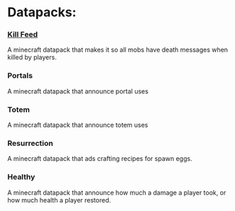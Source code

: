# Datapacks:
### [Kill Feed](https://minecraft.curseforge.com/projects/killfeed)
A minecraft datapack that makes it so all mobs have death messages when killed by players.
### Portals
A minecraft datapack that announce portal uses
### Totem
A minecraft datapack that announce totem uses
### Resurrection
A minecraft datapack that ads crafting recipes for spawn eggs.
### Healthy
A minecraft datapack that announce how much a damage a player took, or how much health a player restored.
